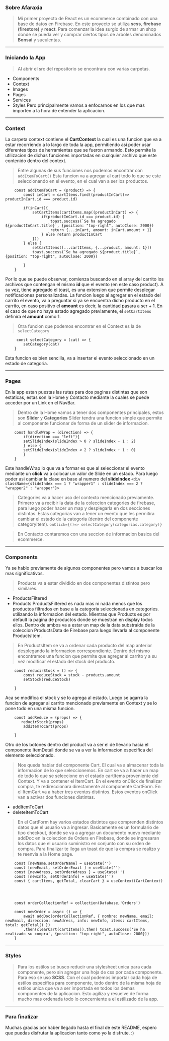 
### Sobre Afaraxia 
> Mi primer proyecto de React es un ecommerce combinado con una base de datos en Firebase.
En este proyecto se utiliza **scss**, **firebase (firestore)** y **react**. 
Para comenzar la idea surgio de armar un shop donde se pueda ver y comprar ciertos tipos de arboles denominados **Bonsai** y suculentas. 

---
### Iniciando la App 
> Al abrir el src del repositorio se encontrara con varias carpetas. 
- Components
- Context
- Images
- Pages
- Services 
- Styles 
Pero principalmente vamos a enfocarnos en los que mas importen a la hora de entender la aplicacion. 

--- 
### Context
La carpeta context contiene el **CartContext** la cual es una funcion que va a estar recorriendo a lo largo de toda la app, permitiendo asi
poder usar diferentes tipos de herramientas que se fueron armando. Esto permite la utilizacion de dichas funciones importadas en cualquier archivo que este contenido dentro del context.
> Entre algunas de sus funciones nos podemos encontrar con `addItemToCart()` 
Esta funcion va a agregar al cart todo lo que se este seleccionando en el evento, en el cual van a ser los productos. 
```
    const addItemToCart = (product) => {
        const inCart = cartItems.find((productInCart)=> productInCart.id === product.id)
    
        if(inCart){
            setCartItems(cartItems.map((productInCart) => {
                if(productInCart.id === product.id) {
                    toast.success(`Se ha agregado ${productInCart.title}`, {position: "top-right", autoClose: 2000})
                    return {...inCart, amount: inCart.amount + 1}
                } else return productInCart 
            }))
        } else {
            setCartItems([...cartItems, {...product, amount: 1}])
            toast.success(`Se ha agregado ${product.title}`, {position: "top-right", autoClose: 2000})
        
        }
    }
```
Por lo que se puede observar, comienza buscando en el array del carrito los archivos que contengan el mismo **id** que el evento (en este caso product). A su vez, tiene agregado el toast, es una extension que permite desplegar notificaciones personalizadas. La funcion luego al agregar en el estado del carrito el evento, va a preguntar si ya se encuentra dicho producto en el carrito, en caso positivo el **amount** es decir, la cantidad pasara a ser + 1. En el caso de que no haya estado agregado previamente, el `setCartItems` definira el **amount** como 1. 

> Otra funcion que podemos encontrar en el Context es la de `selectCategory`
```
     const selectCategory = (cat) => {
        setCategory(cat)
    }
```
Esta funcion es bien sencilla, va a insertar el evento seleccionado en un estado de categoria.

--- 
### Pages 
En la app estan puestas las rutas para dos paginas distintas que son estaticas, estas son la Home y Contacto mediante la cuales se puede acceder por un Link en el NavBar.
> Dentro de la Home vamos a tener dos componentes principales, estos son **Slider** y **Categories** 
> Slider tendra una funcion simple que permite al componente funcionar de forma de un slider de informacion.
```
    const handleWrap = (direction) => {
        if(direction === "left"){
        setSlideIndex(slideIndex > 0 ? slideIndex - 1 : 2)
        } else {
        setSlideIndex(slideIndex < 2 ? slideIndex + 1 : 0)
        }
    }
```
Este handleWrap lo que va a formar es que al seleccionar el evento mediante un **click** va a colocar un valor de Slide en un estado. 
Para luego poder asi cambiar la clase en base al numero del **slideIndex** 
`<div className={slideIndex === 1 ? "wrapper1" : slideIndex === 2 ? "wrapper2" : "wrapper"}>`

> Categories va a hacer uso del contexto mencionado previamente.
Primero va a recibir la data de la coleccion categories de firebase, para luego poder hacer un map y desplegarla en dos secciones distintas. 
Estas categorias van a tener un evento que les permitira cambiar el estado de la categoria (dentro del componente categoryItem).
`onClick={()=> selectCategory(categorias.category)}`

> En Contacto contaremos con una seccion de informacion basica del ecommerce.

--- 
### Components 
Ya se hablo previamente de algunos componentes pero vamos a buscar los mas significativos.
> Products va a estar dividido en dos componentes distintos pero similares. 
- ProductsFiltered 
- Products
ProductsFiltered es nada mas ni nada menos que los productos filtrados en base a la categoria seleccionada en categories. utilizando la informacion del estado. 
Mientras que Products es por default la pagina de productos donde se muestran en display todos ellos.
Dentro de ambos va a estar un map de la data substraida de la coleccion ProductsData de Firebase para luego llevarla al componente ProductsItem.
> En ProductsItem se va a ordenar cada producto del map anterior desplegando la informacion correspondiente.
Dentro del mismo encontramos una funcion que permite que agregar al carrito y a su vez modificar el estado del stock del producto.
```
    const reducirStock = () => {
        const reduceStock = stock - products.amount
        setStock(reduceStock)
        
    }
``` 
Aca se modifica el stock y se lo agrega al estado. Luego se agarra la funcion de agregar al carrito mencionado previamente en Context y se lo pone todo en una misma funcion. 
```
    const addReduce = (props) => {
       reducirStock(props)
        addItemToCart(props)
        
    }
```
Otro de los botones dentro del product va a ser el de llevarlo hacia el componente ItemDetail donde se va a ver la informacion especifica del elemento seleccionado. 

> Nos queda hablar del componente Cart. El cual va a almacenar toda la informacion de lo que seleccionemos.
En cart se va a hacer un map de todo lo que se seleccione en el estado cartItems proveniente del Context. Y va a contener el ItemCart.
En el evento onClick de finalizar compra, te redireccionara directamente al componente CartForm.
> En el ItemCart va a haber tres eventos distintos.
Estos eventos onClick van a activar dos funciones distintas.
- addItemToCart
- deleteItemToCart

> En el CartForm hay varios estados distintos que comprenden distintos datos que el usuario va a ingresar.
Basicamente es un formulario de tipo checkout, donde se va a agregar un documento nuevo mediante addDoc en la coleccion de Orders en Firebase, donde se ingresaran los datos que el usuario suministro en conjunto con su orden de compra. Para finalizar te llega un toast de que la compra se realizo y te reenvia a la Home page.
```
    const [newName,setOrderName] = useState('')
    const [newEmail, setOrderEmail ] = useState('')
    const [newAdress, setOrderAdress ] = useState('')
    const [newInfo, setOrderInfo] = useState('')
    const { cartItems, getTotal, clearCart } = useContext(CartContext)
    
    
    
    
    const orderCollectionRef = collection(Database,'Orders')
    
    const newOrder = async () => {
        await addDoc(orderCollectionRef, { nombre: newName, email: newEmail, direccion: newAdress, info: newInfo, items: cartItems, total: getTotal() })
        .then(clearCart(cartItems)).then( toast.success('Se ha realizado su compra', {position: "top-right", autoClose: 2000}))
    }

```
--- 
### Styles 
> Para los estilos se busco reducir una stylesheet unica para cada componente, pero sin agregar una hoja de css por cada componente.
Para eso se uso **SCSS**. Con el cual podemos importar cada hoja de estilos especifica para componente, todo dentro de la misma hoja de estilos unica que va a ser importada en todos los demas componentes de la aplicacion. Esto agiliza y resuelve de forma mucho mas ordenada todo lo concerniente a el estilizado de la app.

---
### Para finalizar 

Muchas gracias por haber llegado hasta el final de este README, espero que puedas disfrutar la aplicacion tanto como yo la disfrute. :)
